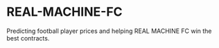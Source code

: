 # REAL-MACHINE-FC
Predicting football player prices and helping REAL MACHINE FC win the best contracts.

